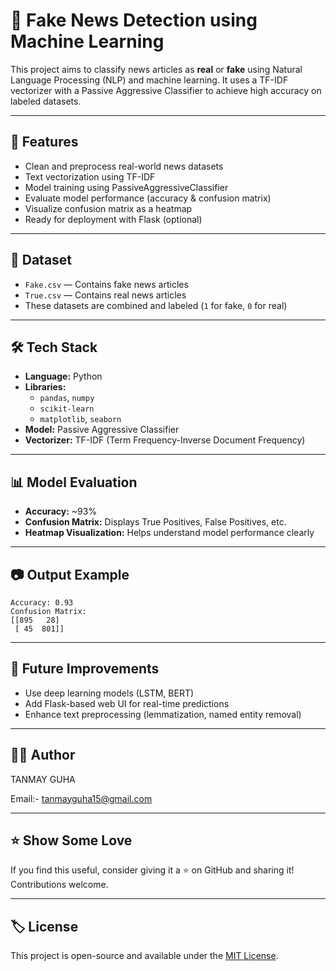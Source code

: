 

# 📰 Fake News Detection using Machine Learning

This project aims to classify news articles as **real** or **fake** using Natural Language Processing (NLP) and machine learning. It uses a TF-IDF vectorizer with a Passive Aggressive Classifier to achieve high accuracy on labeled datasets.

---

## 🚀 Features

- Clean and preprocess real-world news datasets
- Text vectorization using TF-IDF
- Model training using PassiveAggressiveClassifier
- Evaluate model performance (accuracy & confusion matrix)
- Visualize confusion matrix as a heatmap
- Ready for deployment with Flask (optional)

---

## 📁 Dataset

- `Fake.csv` — Contains fake news articles  
- `True.csv` — Contains real news articles  
- These datasets are combined and labeled (`1` for fake, `0` for real)

---

## 🛠️ Tech Stack

- **Language:** Python  
- **Libraries:**  
  - `pandas`, `numpy`  
  - `scikit-learn`  
  - `matplotlib`, `seaborn`  
- **Model:** Passive Aggressive Classifier  
- **Vectorizer:** TF-IDF (Term Frequency-Inverse Document Frequency)

---

## 📊 Model Evaluation

- **Accuracy:** ~93%
- **Confusion Matrix:** Displays True Positives, False Positives, etc.
- **Heatmap Visualization:** Helps understand model performance clearly

---
## 📷 Output Example

```text
Accuracy: 0.93
Confusion Matrix:
[[895   28]
 [ 45  801]]
```
---

## 🔮 Future Improvements

* Use deep learning models (LSTM, BERT)
* Add Flask-based web UI for real-time predictions
* Enhance text preprocessing (lemmatization, named entity removal)

---

## 🙋‍♂️ Author
TANMAY GUHA

Email:- tanmayguha15@gmail.com

---

## ⭐️ Show Some Love

If you find this useful, consider giving it a ⭐️ on GitHub and sharing it! Contributions welcome.

---

## 🏷️ License

This project is open-source and available under the [MIT License](LICENSE).

```


